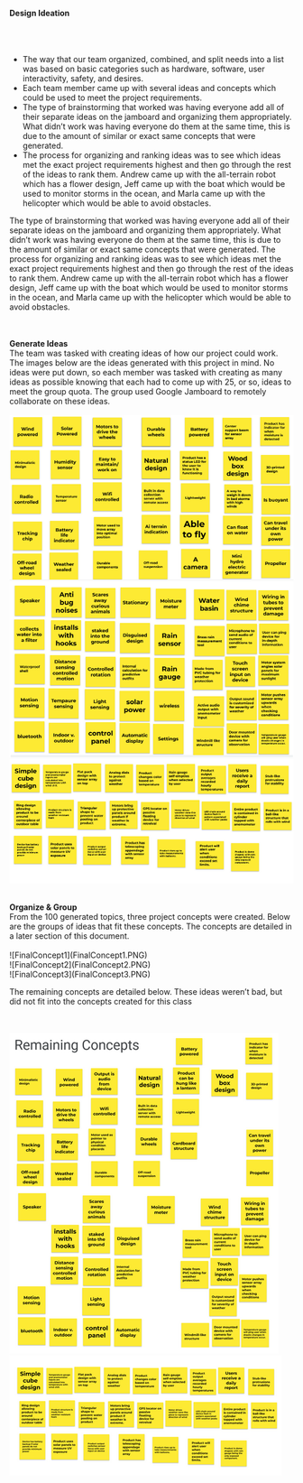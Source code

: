 <b><h>Design Ideation</h></b>
<br><br>
<br><br>
<ul>
  <li>The way that our team organized, combined, and split needs into a list was based on basic categories such as hardware, software, user interactivity, safety, and desires.</li> 
  
  <li>Each team member came up with several ideas and concepts which could be used to meet the project requirements.</li> 

  <li>The type of brainstorming that worked was having everyone add all of their separate ideas on the jamboard and organizing them appropriately. What didn’t work was having everyone do them at the same time, this is due to the amount of similar or exact same concepts that were generated.</li> 

  <li>The process for organizing and ranking ideas was to see which ideas met the exact project requirements highest and then go through the rest of the ideas to rank them. Andrew came up with the all-terrain robot which has a flower design, Jeff came up with the boat which would be used to monitor storms in the ocean, and Marla came up with the helicopter which would be able to avoid obstacles.</li> 
</ul>

The type of brainstorming that worked was having everyone add all of their separate ideas on the jamboard and organizing them appropriately. What didn’t work was having everyone do them at the same time, this is due to the amount of similar or exact same concepts that were generated. 
The process for organizing and ranking ideas was to see which ideas met the exact project requirements highest and then go through the rest of the ideas to rank them. Andrew came up with the all-terrain robot which has a flower design, Jeff came up with the boat which would be used to monitor storms in the ocean, and Marla came up with the helicopter which would be able to avoid obstacles. 

<br><br>
<b>Generate Ideas</b>
<br>
The team was tasked with creating ideas of how our project could work. The images below are the ideas generated with this project in mind. No ideas were put down, so each member was tasked with creating as many ideas as possible knowing that each had to come up with 25, or so, ideas to meet the group quota. The group used Google Jamboard to remotely collaborate on these ideas.
<br><br>
![Concept1](Concepts1.PNG)
<br>
![Concept2](Concepts2.PNG)
<br>
![Concept3](Concepts3.PNG)

<br>
<b>Organize & Group</b>
<br>
From the 100 generated topics, three project concepts were created. Below are the groups of ideas that fit these concepts. The concepts are detailed in a later section of this document.
<br><br>
![FinalConcept1](FinalConcept1.PNG)
<br>
![FinalConcept2](FinalConcept2.PNG)
<br>
![FinalConcept3](FinalConcept3.PNG)
 
The remaining concepts are detailed below. These ideas weren’t bad, but did not fit into the concepts created for this class

<br><br>
![Leftovers1](Remains1.PNG)
<br>
![Leftovers2](Remains2.PNG)
<br>
